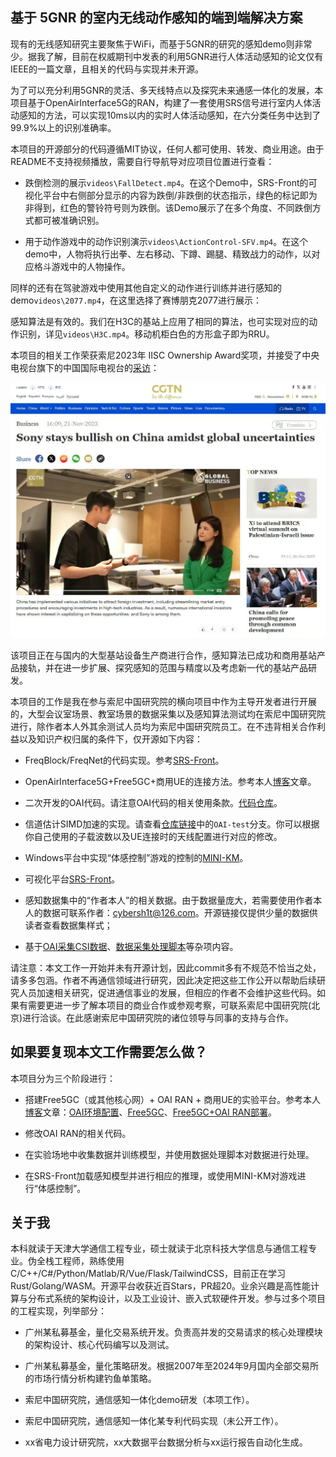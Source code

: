 ## 基于 5GNR 的室内无线动作感知的端到端解决方案

现有的无线感知研究主要聚焦于WiFi，而基于5GNR的研究的感知demo则非常少。据我了解，目前在权威期刊中发表的利用5GNR进行人体活动感知的论文仅有IEEE的一篇文章，且相关的代码与实现并未开源。

为了可以充分利用5GNR的灵活、多天线特点以及探究未来通感一体化的发展，本项目基于OpenAirInterface5G的RAN，构建了一套使用SRS信号进行室内人体活动感知的方法，可以实现10ms以内的实时人体活动感知，在六分类任务中达到了99.9%以上的识别准确率。

本项目的开源部分的代码遵循MIT协议，任何人都可使用、转发、商业用途。由于README不支持视频播放，需要自行导航导对应项目位置进行查看：

- 跌倒检测的展示`videos\FallDetect.mp4`。在这个Demo中，SRS-Front的可视化平台中右侧部分显示的内容为跌倒/非跌倒的状态指示，绿色的标记即为非得到，红色的警铃符号则为跌倒。该Demo展示了在多个角度、不同跌倒方式都可被准确识别。

- 用于动作游戏中的动作识别演示`videos\ActionControl-SFV.mp4`。在这个demo中，人物将执行出拳、左右移动、下蹲、踢腿、精致战力的动作，以对应格斗游戏中的人物操作。


同样的还有在驾驶游戏中使用其他自定义的动作进行训练并进行感知的demo`videos\2077.mp4`，在这里选择了赛博朋克2077进行展示：

感知算法是有效的。我们在H3C的基站上应用了相同的算法，也可实现对应的动作识别，详见`videos\H3C.mp4`。移动机柜白色的方形盒子即为RRU。


本项目的相关工作荣获索尼2023年 IISC Ownership Award奖项，并接受了中央电视台旗下的中国国际电视台的[采访](https://news.cgtn.com/news/2023-11-21/Sony-stays-bullish-on-China-amidst-global-uncertainties-1oTehGgblBe/index.html)：


![本人接受CGTN采访](/imgs/interview.jpg)


该项目正在与国内的大型基站设备生产商进行合作，感知算法已成功和商用基站产品接轨，并在进一步扩展、探究感知的范围与精度以及考虑新一代的基站产品研发。

本项目的工作是我在参与索尼中国研究院的横向项目中作为主导开发者进行开展的，大型会议室场景、教室场景的数据采集以及感知算法测试均在索尼中国研究院进行，除作者本人外其余测试人员均为索尼中国研究院员工。在不违背相关合作利益以及知识产权归属的条件下，仅开源如下内容：

- FreqBlock/FreqNet的代码实现。参考[SRS-Front](https://github.com/Dafeigy/FreqNet)。

- OpenAirInterface5G+Free5GC+商用UE的连接方法。参考本人[博客](https://oai.cybercolyce.cn/)文章。

- 二次开发的OAI代码。请注意OAI代码的相关使用条款。[代码仓库](https://github.com/Dafeigy/OAI-Pose)。

- 信道估计SIMD加速的实现。请查看[仓库链接](https://github.com/Dafeigy/SIMD-Learn)中的`OAI-test`分支。你可以根据你自己使用的子载波数以及UE连接时的天线配置进行对应的修改。

- Windows平台中实现“体感控制”游戏的控制的[MINI-KM](https://github.com/Dafeigy/miniKM)。

- 可视化平台[SRS-Front](https://github.com/Dafeigy/SRS-front)。

- 感知数据集中的“作者本人”的相关数据。由于数据量庞大，若需要使用作者本人的数据可联系作者：[cybersh1t@126.com](mailto:cybersh1t@126.com)。开源链接仅提供少量的数据供读者查看数据集样式；

- 基于[OAI采集CSI数据](https://github.com/Dafeigy/NR_ACTION)、[数据采集处理脚本](https://github.com/Dafeigy/NR-ACTION-data)等杂项内容。

请注意：本文工作一开始并未有开源计划，因此commit多有不规范不恰当之处，请多多包涵。作者不再通信领域进行研究，因此决定把这些工作公开以帮助后续研究人员加速相关研究，促进通信事业的发展，但相应的作者不会维护这些代码。如果有需要更进一步了解本项目的商业合作或参观考察，可联系索尼中国研究院(北京)进行洽谈。在此感谢索尼中国研究院的诸位领导与同事的支持与合作。

## 如果要复现本文工作需要怎么做？

本项目分为三个阶段进行：

- 搭建Free5GC（或其他核心网）+ OAI RAN + 商用UE的实验平台。参考本人[博客](https://oai.cybercolyce.cn/)文章：[OAI环境配置](https://oai.cybercolyce.cn/OAI-Intro-and-setup/)、[Free5GC](https://oai.cybercolyce.cn/Free5GC-installation-guide/)、[Free5GC+OAI RAN部署](https://oai.cybercolyce.cn/free5gc+OAI-gNB+OAI-nrUE/)。

- 修改OAI RAN的相关代码。

- 在实验场地中收集数据并训练模型，并使用数据处理脚本对数据进行处理。

- 在SRS-Front加载感知模型并进行相应的推理，或使用MINI-KM对游戏进行“体感控制”。

## 关于我

本科就读于天津大学通信工程专业，硕士就读于北京科技大学信息与通信工程专业。伪全栈工程师，熟练使用C/C++/C#/Python/Matlab/R/Vue/Flask/TailwindCSS，目前正在学习Rust/Golang/WASM。开源平台收获近百Stars，PR超20。业余兴趣是高性能计算与分布式系统的架构设计，以及工业设计、嵌入式软硬件开发。参与过多个项目的工程实现，列举部分：

- 广州某私募基金，量化交易系统开发。负责高并发的交易请求的核心处理模块的架构设计、核心代码编写以及测试。

- 广州某私募基金，量化策略研发。根据2007年至2024年9月国内全部交易所的市场行情分析构建钓鱼单策略。

- 索尼中国研究院，通信感知一体化demo研发（本项工作）。

- 索尼中国研究院，通信感知一体化某专利代码实现（未公开工作）。

- xx省电力设计研究院，xx大数据平台数据分析与xx运行报告自动化生成。

